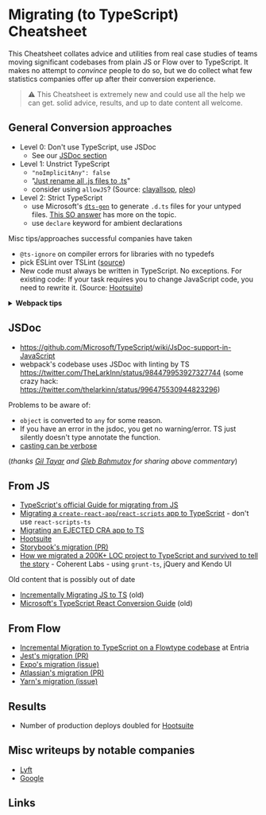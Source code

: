 # Migrating (to TypeScript) Cheatsheet

This Cheatsheet collates advice and utilities from real case studies of teams moving significant codebases from plain JS or Flow over to TypeScript. It makes no attempt to _convince_ people to do so, but we do collect what few statistics companies offer up after their conversion experience.

> ⚠️ This Cheatsheet is extremely new and could use all the help we can get. solid advice, results, and up to date content all welcome.

## General Conversion approaches

- Level 0: Don't use TypeScript, use JSDoc
  - See our [JSDoc section](#JSDoc)
- Level 1: Unstrict TypeScript
  - `"noImplicitAny": false`
  - "[Just rename all .js files to .ts](https://twitter.com/jamonholmgren/status/1089241726303199232)"
  - consider using `allowJS`? (Source: [clayallsop][clayallsop], [pleo][pleo])
- Level 2: Strict TypeScript
  - use Microsoft's [`dts-gen`](https://github.com/Microsoft/dts-gen) to generate `.d.ts` files for your untyped files. [This SO answer](https://stackoverflow.com/questions/12687779/how-do-you-produce-a-d-ts-typings-definition-file-from-an-existing-javascript) has more on the topic.
  - use `declare` keyword for ambient declarations
  

Misc tips/approaches successful companies have taken

- `@ts-ignore` on compiler errors for libraries with no typedefs
- pick ESLint over TSLint ([source](https://eslint.org/blog/2019/01/future-typescript-eslint))
- New code must always be written in TypeScript. No exceptions. For existing code: If your task requires you to change JavaScript code, you need to rewrite it. (Source: [Hootsuite][hootsuite])


<details>
<summary>
<b>
Webpack tips
</b>
</summary>

- webpack loader: `awesome-typescript-loader` vs `ts-loader`? (there is some disagreement in community about this)
- Webpack config:

```
module.exports = {

resolve: {
-    extensions: ['.js', '.jsx']
+    extensions: ['.ts', '.tsx', '.js', '.jsx']
},

// Source maps support ('inline-source-map' also works)
devtool: 'source-map',

// Add the loader for .ts files.
module: {
  loaders: [{
-       test: /\.jsx?$/,
-       loader: 'babel-loader',
-       exclude: [/node_modules/],
+       test: /\.(t|j)sx?$/,
+       loader: ['awesome-typescript-loader?module=es6'],
+       exclude: [/node_modules/]
+   }, {
+       test: /\.js$/,
+       loader: 'source-map-loader',
+       enforce: 'pre'
  }]
}
};
```

</details>

## JSDoc

- https://github.com/Microsoft/TypeScript/wiki/JsDoc-support-in-JavaScript
- webpack's codebase uses JSDoc with linting by TS https://twitter.com/TheLarkInn/status/984479953927327744 (some crazy hack: https://twitter.com/thelarkinn/status/996475530944823296)

Problems to be aware of:

- `object` is converted to `any` for some reason.
- If you have an error in the jsdoc, you get no warning/error. TS just silently doesn't type annotate the function.
- [casting can be verbose](https://twitter.com/bahmutov/status/1089229349637754880)

(*thanks [Gil Tayar](https://twitter.com/giltayar/status/1089228919260221441) and [Gleb Bahmutov](https://twitter.com/bahmutov/status/1089229196247908353) for sharing above commentary*)

## From JS

- [TypeScript's official Guide for migrating from JS](https://www.typescriptlang.org/docs/handbook/migrating-from-javascript.html)
- [Migrating a `create-react-app`/`react-scripts` app to TypeScript](https://facebook.github.io/create-react-app/docs/adding-typescript) - don't use `react-scripts-ts`
- [Migrating an EJECTED CRA app to TS](https://spin.atomicobject.com/2018/07/04/migrating-cra-typescript/)
- [Hootsuite][hootsuite]
- [Storybook's migration (PR)](https://github.com/storybooks/storybook/issues/5030)
- [How we migrated a 200K+ LOC project to TypeScript and survived to tell the story][coherentlabs] - Coherent Labs - using `grunt-ts`, jQuery and Kendo UI

Old content that is possibly out of date

- [Incrementally Migrating JS to TS][clayallsop] (old)
- [Microsoft's TypeScript React Conversion Guide][mstsreactconversionguide] (old)

## From Flow

- [Incremental Migration to TypeScript on a Flowtype codebase][entria] at Entria
- [Jest's migration (PR)](https://github.com/facebook/jest/pull/7554#issuecomment-454358729)
- [Expo's migration (issue)](https://github.com/expo/expo/issues/2164)
- [Atlassian's migration (PR)](https://github.com/atlassian/react-beautiful-dnd/issues/982)
- [Yarn's migration (issue)](https://github.com/yarnpkg/yarn/issues/6953)

## Results

- Number of production deploys doubled for [Hootsuite][hootsuite]

## Misc writeups by notable companies

- [Lyft](https://eng.lyft.com/typescript-at-lyft-64f0702346ea)
- [Google](http://neugierig.org/software/blog/2018/09/typescript-at-google.html)

## Links

[hootsuite]: https://medium.com/hootsuite-engineering/thoughts-on-migrating-to-typescript-5e1a04288202 'Thoughts on migrating to TypeScript'
[clayallsop]: https://medium.com/@clayallsopp/incrementally-migrating-javascript-to-typescript-565020e49c88 'Incrementally Migrating JavaScript to TypeScript'
[pleo]: https://medium.com/pleo/migrating-a-babel-project-to-typescript-af6cd0b451f4 'Migrating a Babel project to TypeScript'
[mstsreactconversionguide]: https://github.com/Microsoft/TypeScript-React-Conversion-Guide 'TypeScript React Conversion Guide'
[entria]: https://medium.com/entria/incremental-migration-to-typescript-on-a-flowtype-codebase-515f6490d92d 'Incremental Migration to TypeScript on a Flowtype codebase'
[coherentlabs]: https://hashnode.com/post/how-we-migrated-a-200k-loc-project-to-typescript-and-survived-to-tell-the-story-ciyzhikcc0001y253w00n11yb 'How we migrated a 200K+ LOC project to TypeScript and survived to tell the story'
